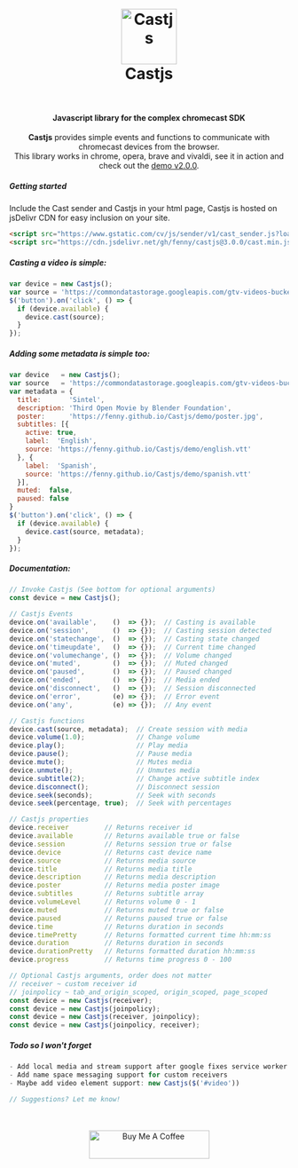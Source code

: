 <h1 align="center">
  <br>
  <img src="https://i.imgur.com/elCjMDx.png" alt="Castjs" width="100">
  <br>
  Castjs
  <br>
  <br>
</h1>

<h4 align="center">Javascript library for the complex chromecast SDK</h4>

<p align="center">
  <b>Castjs</b> provides simple events and functions to communicate with chromecast devices from the browser.
  <br>
  This library works in chrome, opera, brave and vivaldi, see it in action and check out the <a href="https://fenny.github.io/Castjs/demo/">demo v2.0.0</a>.
</p>

##### Getting started
Include the Cast sender and Castjs in your html page, Castjs is hosted on jsDelivr CDN for easy inclusion on your site.

```html
<script src="https://www.gstatic.com/cv/js/sender/v1/cast_sender.js?loadCastFramework=1"></script>
<script src="https://cdn.jsdelivr.net/gh/fenny/castjs@3.0.0/cast.min.js"></script>
```

##### Casting a video is simple:

```js
var device = new Castjs();
var source = 'https://commondatastorage.googleapis.com/gtv-videos-bucket/sample/Sintel.mp4';
$('button').on('click', () => {
  if (device.available) {
    device.cast(source);
  }
});
```

##### Adding some metadata is simple too:

```js
var device   = new Castjs();
var source   = 'https://commondatastorage.googleapis.com/gtv-videos-bucket/sample/Sintel.mp4';
var metadata = {
  title:       'Sintel',
  description: 'Third Open Movie by Blender Foundation',
  poster:      'https://fenny.github.io/Castjs/demo/poster.jpg',
  subtitles: [{
    active: true,
    label:  'English',
    source: 'https://fenny.github.io/Castjs/demo/english.vtt'
  }, {
    label:  'Spanish',
    source: 'https://fenny.github.io/Castjs/demo/spanish.vtt'
  }],
  muted:  false,
  paused: false
}
$('button').on('click', () => {
  if (device.available) {
    device.cast(source, metadata);
  }
});
```

##### Documentation:

```javascript
// Invoke Castjs (See bottom for optional arguments)
const device = new Castjs();

// Castjs Events
device.on('available',    ()  => {});  // Casting is available
device.on('session',      ()  => {});  // Casting session detected
device.on('statechange',  ()  => {});  // Casting state changed
device.on('timeupdate',   ()  => {});  // Current time changed
device.on('volumechange', ()  => {});  // Volume changed
device.on('muted',        ()  => {});  // Muted changed
device.on('paused',       ()  => {});  // Paused changed
device.on('ended',        ()  => {});  // Media ended
device.on('disconnect',   ()  => {});  // Session disconnected
device.on('error',        (e) => {});  // Error event
device.on('any',          (e) => {});  // Any event

// Castjs functions
device.cast(source, metadata);  // Create session with media
device.volume(1.0);             // Change volume
device.play();                  // Play media
device.pause();                 // Pause media
device.mute();                  // Mutes media
device.unmute();                // Unmutes media
device.subtitle(2);             // Change active subtitle index
device.disconnect();            // Disconnect session
device.seek(seconds);           // Seek with seconds
device.seek(percentage, true);  // Seek with percentages

// Castjs properties
device.receiver         // Returns receiver id
device.available        // Returns available true or false
device.session          // Returns session true or false
device.device           // Returns cast device name
device.source           // Returns media source
device.title            // Returns media title
device.description      // Returns media description
device.poster           // Returns media poster image
device.subtitles        // Returns subtitle array
device.volumeLevel      // Returns volume 0 - 1
device.muted            // Returns muted true or false
device.paused           // Returns paused true or false
device.time             // Returns duration in seconds
device.timePretty       // Returns formatted current time hh:mm:ss
device.duration         // Returns duration in seconds
device.durationPretty   // Returns formatted duration hh:mm:ss
device.progress         // Returns time progress 0 - 100

// Optional Castjs arguments, order does not matter
// receiver ~ custom receiver id
// joinpolicy ~ tab_and_origin_scoped, origin_scoped, page_scoped
const device = new Castjs(receiver);
const device = new Castjs(joinpolicy);
const device = new Castjs(receiver, joinpolicy);
const device = new Castjs(joinpolicy, receiver);
```

##### Todo so I won't forget

```javascript
- Add local media and stream support after google fixes service worker crash
- Add name space messaging support for custom receivers
- Maybe add video element support: new Castjs($('#video'))

// Suggestions? Let me know!
```
<p align="center">
  <br>
  <br>
  <a href="https://www.buymeacoffee.com/fenny" target="_blank"><img src="https://cdn.buymeacoffee.com/buttons/default-orange.png" alt="Buy Me A Coffee" style="height: 51px !important;width: 217px !important;" ></a>
<p align="center">
